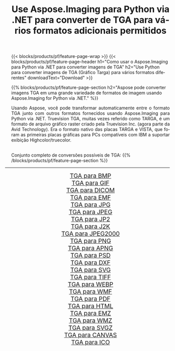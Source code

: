 ﻿---
title: Use Aspose.Imaging para Python via .NET para converter de TGA para vários formatos adicionais permitidos 
weight: 3920
url: /pt/python-net/conversion/from/tga 
lang: pt
langdirlevel: 2
locales: zh-hans,ja,it,ru,de,es,fr,nl,id,lt,pl,pt,vi,tr,ko,zh-hant,ar,hi,th,sv,cs,uk,he
description: Você pode transformar rapidamente de TGA(Gráfico Targa) em vários formatos usando Aspose.Imaging para Python via .NET.
---

{{< blocks/products/pf/feature-page-wrap >}}
{{< blocks/products/pf/feature-page-header h1="Como usar o Aspose.Imaging para Python via .NET para converter imagens de TGA" h2="Use Python para converter imagens de TGA (Gráfico Targa) para vários formatos diferentes" downloadText="Download" >}}


{{% blocks/products/pf/feature-page-section  h2="Aspose pode converter imagens TGA em uma grande variedade de formatos de imagem usando Aspose.Imaging for Python via .NET." %}}
<p align=justify>Usando Aspose, você pode transformar automaticamente entre o formato TGA junto com outros formatos fornecidos usando Aspose.Imaging para Python via .NET. Truevision TGA, muitas vezes referido como TARGA, é um formato de arquivo gráfico raster criado pela Truevision Inc. (agora parte da Avid Technology). Era o formato nativo das placas TARGA e VISTA, que foram as primeiras placas gráficas para PCs compatíveis com IBM a suportar exibição Highcolor/truecolor.</p>
<br/>
Conjunto completo de conversões possíveis de TGA:
{{% /blocks/products/pf/feature-page-section %}}
<div class="container-fluid productfamilypage bg-gray">
    <div class="convertypes bg-gray agp-content section">
        <div class="container">
		<hr style="margin-left:-20px;"/>
		<div class="row other-converters" style="gap: 10px;font-size: 19px;text-align:center;">
		    <div class='col-md-2 other-converter remove-lp remove-rp'><a href="/imaging/pt/python-net/conversion/tga-to-bmp" style="padding:15px;">TGA para BMP</a></div><div class='col-md-2 other-converter remove-lp remove-rp'><a href="/imaging/pt/python-net/conversion/tga-to-gif" style="padding:15px;">TGA para GIF</a></div><div class='col-md-2 other-converter remove-lp remove-rp'><a href="/imaging/pt/python-net/conversion/tga-to-dicom" style="padding:15px;">TGA para DICOM</a></div><div class='col-md-2 other-converter remove-lp remove-rp'><a href="/imaging/pt/python-net/conversion/tga-to-emf" style="padding:15px;">TGA para EMF</a></div><div class='col-md-2 other-converter remove-lp remove-rp'><a href="/imaging/pt/python-net/conversion/tga-to-jpg" style="padding:15px;">TGA para JPG</a></div><div class='col-md-2 other-converter remove-lp remove-rp'><a href="/imaging/pt/python-net/conversion/tga-to-jpeg" style="padding:15px;">TGA para JPEG</a></div><div class='col-md-2 other-converter remove-lp remove-rp'><a href="/imaging/pt/python-net/conversion/tga-to-jp2" style="padding:15px;">TGA para JP2</a></div><div class='col-md-2 other-converter remove-lp remove-rp'><a href="/imaging/pt/python-net/conversion/tga-to-j2k" style="padding:15px;">TGA para J2K</a></div><div class='col-md-2 other-converter remove-lp remove-rp'><a href="/imaging/pt/python-net/conversion/tga-to-jpeg2000" style="padding:15px;">TGA para JPEG2000</a></div><div class='col-md-2 other-converter remove-lp remove-rp'><a href="/imaging/pt/python-net/conversion/tga-to-png" style="padding:15px;">TGA para PNG</a></div><div class='col-md-2 other-converter remove-lp remove-rp'><a href="/imaging/pt/python-net/conversion/tga-to-apng" style="padding:15px;">TGA para APNG</a></div><div class='col-md-2 other-converter remove-lp remove-rp'><a href="/imaging/pt/python-net/conversion/tga-to-psd" style="padding:15px;">TGA para PSD</a></div><div class='col-md-2 other-converter remove-lp remove-rp'><a href="/imaging/pt/python-net/conversion/tga-to-dxf" style="padding:15px;">TGA para DXF</a></div><div class='col-md-2 other-converter remove-lp remove-rp'><a href="/imaging/pt/python-net/conversion/tga-to-svg" style="padding:15px;">TGA para SVG</a></div><div class='col-md-2 other-converter remove-lp remove-rp'><a href="/imaging/pt/python-net/conversion/tga-to-tiff" style="padding:15px;">TGA para TIFF</a></div><div class='col-md-2 other-converter remove-lp remove-rp'><a href="/imaging/pt/python-net/conversion/tga-to-webp" style="padding:15px;">TGA para WEBP</a></div><div class='col-md-2 other-converter remove-lp remove-rp'><a href="/imaging/pt/python-net/conversion/tga-to-wmf" style="padding:15px;">TGA para WMF</a></div><div class='col-md-2 other-converter remove-lp remove-rp'><a href="/imaging/pt/python-net/conversion/tga-to-pdf" style="padding:15px;">TGA para PDF</a></div><div class='col-md-2 other-converter remove-lp remove-rp'><a href="/imaging/pt/python-net/conversion/tga-to-html" style="padding:15px;">TGA para HTML</a></div><div class='col-md-2 other-converter remove-lp remove-rp'><a href="/imaging/pt/python-net/conversion/tga-to-emz" style="padding:15px;">TGA para EMZ</a></div><div class='col-md-2 other-converter remove-lp remove-rp'><a href="/imaging/pt/python-net/conversion/tga-to-wmz" style="padding:15px;">TGA para WMZ</a></div><div class='col-md-2 other-converter remove-lp remove-rp'><a href="/imaging/pt/python-net/conversion/tga-to-svgz" style="padding:15px;">TGA para SVGZ</a></div><div class='col-md-2 other-converter remove-lp remove-rp'><a href="/imaging/pt/python-net/conversion/tga-to-canvas" style="padding:15px;">TGA para CANVAS</a></div><div class='col-md-2 other-converter remove-lp remove-rp'><a href="/imaging/pt/python-net/conversion/tga-to-ico" style="padding:15px;">TGA para ICO</a></div>
                </div>
        </div>
    </div>
</div>
<br/>

